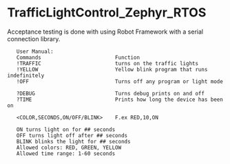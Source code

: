# TrafficLightControl_Zephyr_RTOS

Acceptance testing is done with using Robot Framework with a serial connection library.

       User Manual:
       Commands                        Function
       !TRAFFIC                        turns on the traffic lights
       !YELLOW                         Yellow blink program that runs indefinitely
       !OFF                            Turns off any program or light mode

       ?DEBUG                          Turns debug prints on and off
       ?TIME                           Prints how long the device has been on

       <COLOR,SECONDS,ON/OFF/BLINK>    F.ex RED,10,ON

       ON turns light on for ## seconds
       OFF turns light off after ## seconds     
       BLINK blinks the light for ## seconds
       Allowed colors: RED, GREEN, YELLOW
       Allowed time range: 1-60 seconds
